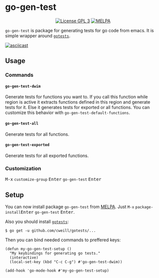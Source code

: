 # go-gen-test

<div align="center">

[![License GPL 3](https://img.shields.io/badge/license-GPL_3-green.svg)](http://www.gnu.org/licenses/gpl-3.0.txt)
[![MELPA](https://melpa.org/packages/go-gen-test-badge.svg)](https://melpa.org/#/go-gen-test)

</div>

`go-gen-test` is package for generating tests for go code from
emacs. It is simple wrapper around [`gotests`](https://github.com/cweill/gotests).

[![asciicast](https://asciinema.org/a/142648.png)](https://asciinema.org/a/142648)

## Usage

### Commands

#### `go-gen-test-dwim`

Generate tests for functions you want to.
If you call this function while region is active it extracts
functions defined in this region and generate tests for it.
Else it generates tests for exported or all functions.
You can customize this behavior with `go-gen-test-default-functions`.

#### `go-gen-test-all`

Generate tests for all functions.

#### `go-gen-test-exported`

Generate tests for all exported functions.

### Customization

<kbd>M-x</kbd> `customize-group` <kbd>Enter</kbd> `go-gen-test` <kbd>Enter</kbd>

## Setup

You can now install package `go-gen-test` from
[MELPA](https://melpa.org/#/getting-started). Just `M-x`
`package-install`<kbd>Enter</kbd> `go-gen-test` <kbd>Enter</kbd>.

Also you should install
[`gotests`](https://github.com/cweill/gotests):

```shell
$ go get -u github.com/cweill/gotests/...
```

Then you can bind needed commands to preffered keys:

```emacs-lisp
(defun my-go-gen-test-setup ()
  "My keybindings for generating go tests."
  (interactive)
  (local-set-key (kbd "C-c C-g") #'go-gen-test-dwim))

(add-hook 'go-mode-hook #'my-go-gen-test-setup)
```
